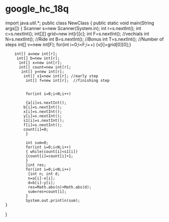 # google_hc_18q
import java.util.*;
public class NewClass {
    public static void main(String args[])
    {
        Scanner s=new Scanner(System.in);
        int r=s.nextInt();
        int c=s.nextInt();
        int[][] grid=new int[r][c];
        int F=s.nextInt();        //vechials
        int N=s.nextInt();         //Ride
        int B=s.nextInt();        //Bonus
        int T=s.nextInt();           //Number of steps
        int[] v=new int[F];
        for(int i=0;i<F;i++)
        {v[i]=grid[0][0];}
      
        
        int[] a=new int[r];
         int[] b=new int[r];
          int[] x=new int[r];
          int[] count=new int[r];
           int[] y=new int[r];
            int[] s1=new int[r]; //early step
             int[] f=new int[r];  //finishing step
            
             
             for(int i=0;i<N;i++)
             
             {a[i]=s.nextInt();
            b[i]=s.nextInt();
            x[i]=s.nextInt();
            y[i]=s.nextInt();
            s1[i]=s.nextInt();
            f[i]=s.nextInt();
            count[i]=0;
             }
            
             int sum=0;
             for(int i=0;i<N;i++)
             { while(count[i]<s1[i])
             {count[i]=count[i]+1;
             }
             }int res;
             for(int i=0;i<N;i++)
              {int n; int d;
              n=a[i]-x[i];
              d=b[i]-y[i];
              res=Math.abs(n)+Math.abs(d);
              sum=res+count[i];
             }
             System.out.println(sum);
    }
}

